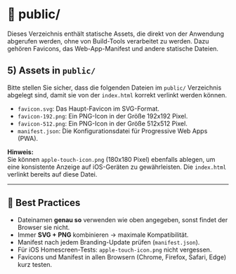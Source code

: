 # 📂 public/

Dieses Verzeichnis enthält statische Assets, die direkt von der Anwendung abgerufen werden, ohne von Build-Tools verarbeitet zu werden. Dazu gehören Favicons, das Web-App-Manifest und andere statische Dateien.

## 5) Assets in `public/`

Bitte stellen Sie sicher, dass die folgenden Dateien im `public/` Verzeichnis abgelegt sind, damit sie von der `index.html` korrekt verlinkt werden können.

* `favicon.svg`: Das Haupt-Favicon im SVG-Format.
* `favicon-192.png`: Ein PNG-Icon in der Größe 192x192 Pixel.
* `favicon-512.png`: Ein PNG-Icon in der Größe 512x512 Pixel.
* `manifest.json`: Die Konfigurationsdatei für Progressive Web Apps (PWA).

**Hinweis:**  
Sie können `apple-touch-icon.png` (180x180 Pixel) ebenfalls ablegen, um eine konsistente Anzeige auf iOS-Geräten zu gewährleisten. Die `index.html` verlinkt bereits auf diese Datei.

---

## 📌 Best Practices

- Dateinamen **genau so** verwenden wie oben angegeben, sonst findet der Browser sie nicht.  
- Immer **SVG + PNG** kombinieren → maximale Kompatibilität.  
- Manifest nach jedem Branding-Update prüfen (`manifest.json`).  
- Für iOS Homescreen-Tests: `apple-touch-icon.png` nicht vergessen.  
- Favicons und Manifest in allen Browsern (Chrome, Firefox, Safari, Edge) kurz testen.  
